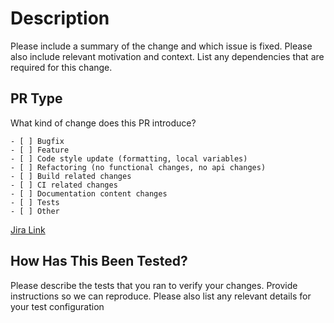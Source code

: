 # Description

Please include a summary of the change and which issue is fixed. Please also include relevant motivation and context. List any dependencies that are required for this change.

## PR Type
What kind of change does this PR introduce?
```
- [ ] Bugfix
- [ ] Feature
- [ ] Code style update (formatting, local variables)
- [ ] Refactoring (no functional changes, no api changes)
- [ ] Build related changes
- [ ] CI related changes
- [ ] Documentation content changes
- [ ] Tests
- [ ] Other
```
[Jira Link](https://xsolve.atlassian.net/browse/PROJECT_KEY)

## How Has This Been Tested?

Please describe the tests that you ran to verify your changes. Provide instructions so we can reproduce. Please also list any relevant details for your test configuration



